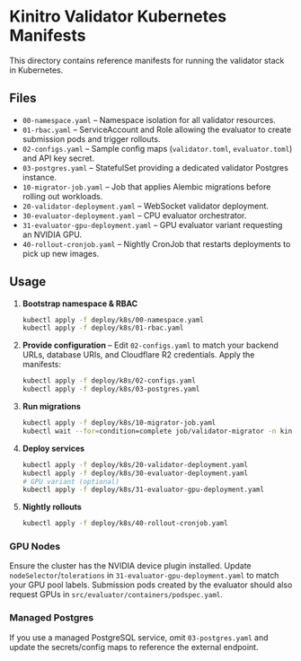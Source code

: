# Kinitro Validator Kubernetes Manifests

This directory contains reference manifests for running the validator stack in Kubernetes.

## Files
- `00-namespace.yaml` – Namespace isolation for all validator resources.
- `01-rbac.yaml` – ServiceAccount and Role allowing the evaluator to create submission pods and trigger rollouts.
- `02-configs.yaml` – Sample config maps (`validator.toml`, `evaluator.toml`) and API key secret.
- `03-postgres.yaml` – StatefulSet providing a dedicated validator Postgres instance.
- `10-migrator-job.yaml` – Job that applies Alembic migrations before rolling out workloads.
- `20-validator-deployment.yaml` – WebSocket validator deployment.
- `30-evaluator-deployment.yaml` – CPU evaluator orchestrator.
- `31-evaluator-gpu-deployment.yaml` – GPU evaluator variant requesting an NVIDIA GPU.
- `40-rollout-cronjob.yaml` – Nightly CronJob that restarts deployments to pick up new images.

## Usage
1. **Bootstrap namespace & RBAC**
   ```bash
   kubectl apply -f deploy/k8s/00-namespace.yaml
   kubectl apply -f deploy/k8s/01-rbac.yaml
   ```
2. **Provide configuration** – Edit `02-configs.yaml` to match your backend URLs, database URIs, and Cloudflare R2 credentials. Apply the manifests:
   ```bash
   kubectl apply -f deploy/k8s/02-configs.yaml
   kubectl apply -f deploy/k8s/03-postgres.yaml
   ```
3. **Run migrations**
   ```bash
   kubectl apply -f deploy/k8s/10-migrator-job.yaml
   kubectl wait --for=condition=complete job/validator-migrator -n kinitro-validator
   ```
4. **Deploy services**
   ```bash
   kubectl apply -f deploy/k8s/20-validator-deployment.yaml
   kubectl apply -f deploy/k8s/30-evaluator-deployment.yaml
   # GPU variant (optional)
   kubectl apply -f deploy/k8s/31-evaluator-gpu-deployment.yaml
   ```
5. **Nightly rollouts**
   ```bash
   kubectl apply -f deploy/k8s/40-rollout-cronjob.yaml
   ```

### GPU Nodes
Ensure the cluster has the NVIDIA device plugin installed. Update `nodeSelector`/`tolerations` in `31-evaluator-gpu-deployment.yaml` to match your GPU pool labels. Submission pods created by the evaluator should also request GPUs in `src/evaluator/containers/podspec.yaml`.

### Managed Postgres
If you use a managed PostgreSQL service, omit `03-postgres.yaml` and update the secrets/config maps to reference the external endpoint.
